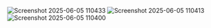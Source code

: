 ![Screenshot 2025-06-05 110433](https://github.com/user-attachments/assets/91538393-31a4-4d46-8c04-7e5cdab18049)
![Screenshot 2025-06-05 110413](https://github.com/user-attachments/assets/fed58e20-e29a-410c-a2e1-45a4665398f2)
![Screenshot 2025-06-05 110400](https://github.com/user-attachments/assets/4a1794d7-1997-4f7b-bfe6-ca1d1dc9210d)
